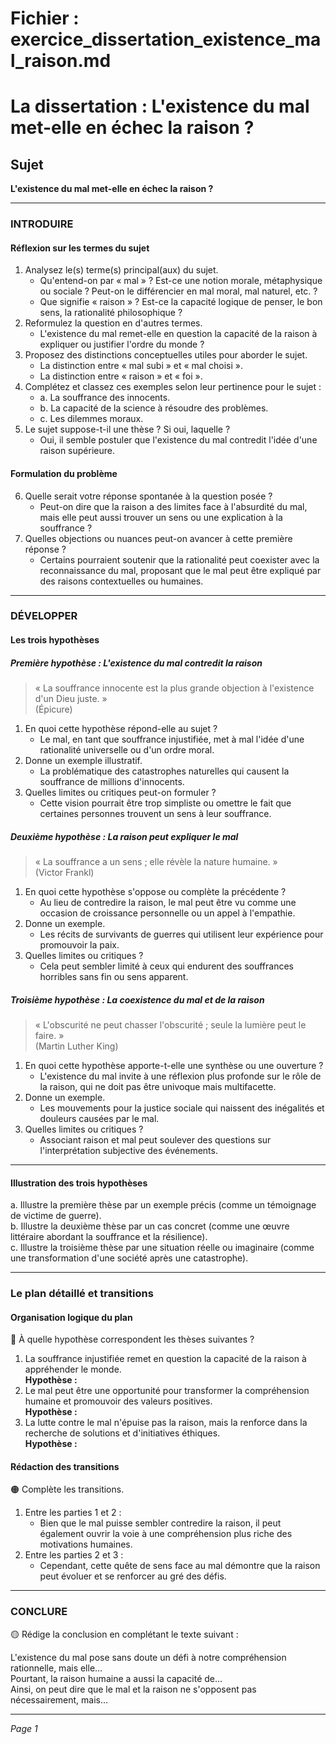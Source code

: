 # Fichier : exercice_dissertation_existence_mal_raison.md

# La dissertation : L'existence du mal met-elle en échec la raison ?

## Sujet
**L'existence du mal met-elle en échec la raison ?**

---

### INTRODUIRE

#### Réflexion sur les termes du sujet

1. Analysez le(s) terme(s) principal(aux) du sujet.
   - Qu'entend-on par « mal » ? Est-ce une notion morale, métaphysique ou sociale ? Peut-on le différencier en mal moral, mal naturel, etc. ?
   - Que signifie « raison » ? Est-ce la capacité logique de penser, le bon sens, la rationalité philosophique ?
2. Reformulez la question en d'autres termes.
   - L'existence du mal remet-elle en question la capacité de la raison à expliquer ou justifier l'ordre du monde ?
3. Proposez des distinctions conceptuelles utiles pour aborder le sujet.
   - La distinction entre « mal subi » et « mal choisi ».
   - La distinction entre « raison » et « foi ».
4. Complétez et classez ces exemples selon leur pertinence pour le sujet :
   - a. La souffrance des innocents.
   - b. La capacité de la science à résoudre des problèmes.
   - c. Les dilemmes moraux.
5. Le sujet suppose-t-il une thèse ? Si oui, laquelle ?
   - Oui, il semble postuler que l'existence du mal contredit l'idée d'une raison supérieure.

#### Formulation du problème

6. Quelle serait votre réponse spontanée à la question posée ?
   - Peut-on dire que la raison a des limites face à l'absurdité du mal, mais elle peut aussi trouver un sens ou une explication à la souffrance ?
7. Quelles objections ou nuances peut-on avancer à cette première réponse ?
   - Certains pourraient soutenir que la rationalité peut coexister avec la reconnaissance du mal, proposant que le mal peut être expliqué par des raisons contextuelles ou humaines.

---

### DÉVELOPPER

#### Les trois hypothèses

##### Première hypothèse : L'existence du mal contredit la raison

> « La souffrance innocente est la plus grande objection à l'existence d'un Dieu juste. »  
> (Épicure)

1. En quoi cette hypothèse répond-elle au sujet ?
   - Le mal, en tant que souffrance injustifiée, met à mal l'idée d'une rationalité universelle ou d'un ordre moral.
2. Donne un exemple illustratif.
   - La problématique des catastrophes naturelles qui causent la souffrance de millions d'innocents.
3. Quelles limites ou critiques peut-on formuler ?
   - Cette vision pourrait être trop simpliste ou omettre le fait que certaines personnes trouvent un sens à leur souffrance.

##### Deuxième hypothèse : La raison peut expliquer le mal

> « La souffrance a un sens ; elle révèle la nature humaine. »  
> (Victor Frankl)

1. En quoi cette hypothèse s'oppose ou complète la précédente ?
   - Au lieu de contredire la raison, le mal peut être vu comme une occasion de croissance personnelle ou un appel à l'empathie.
2. Donne un exemple.
   - Les récits de survivants de guerres qui utilisent leur expérience pour promouvoir la paix.
3. Quelles limites ou critiques ?
   - Cela peut sembler limité à ceux qui endurent des souffrances horribles sans fin ou sens apparent.

##### Troisième hypothèse : La coexistence du mal et de la raison

> « L'obscurité ne peut chasser l'obscurité ; seule la lumière peut le faire. »  
> (Martin Luther King)

1. En quoi cette hypothèse apporte-t-elle une synthèse ou une ouverture ?
   - L'existence du mal invite à une réflexion plus profonde sur le rôle de la raison, qui ne doit pas être univoque mais multifacette.
2. Donne un exemple.
   - Les mouvements pour la justice sociale qui naissent des inégalités et douleurs causées par le mal.
3. Quelles limites ou critiques ?
   - Associant raison et mal peut soulever des questions sur l'interprétation subjective des événements.

---

#### Illustration des trois hypothèses

a. Illustre la première thèse par un exemple précis (comme un témoignage de victime de guerre).  
b. Illustre la deuxième thèse par un cas concret (comme une œuvre littéraire abordant la souffrance et la résilience).  
c. Illustre la troisième thèse par une situation réelle ou imaginaire (comme une transformation d'une société après une catastrophe).

---

### Le plan détaillé et transitions

#### Organisation logique du plan

🔴 À quelle hypothèse correspondent les thèses suivantes ?

1. La souffrance injustifiée remet en question la capacité de la raison à appréhender le monde.  
   **Hypothèse :**
2. Le mal peut être une opportunité pour transformer la compréhension humaine et promouvoir des valeurs positives.  
   **Hypothèse :**
3. La lutte contre le mal n'épuise pas la raison, mais la renforce dans la recherche de solutions et d'initiatives éthiques.  
   **Hypothèse :**

#### Rédaction des transitions

🟠 Complète les transitions.

1. Entre les parties 1 et 2 :  
   - Bien que le mal puisse sembler contredire la raison, il peut également ouvrir la voie à une compréhension plus riche des motivations humaines.
2. Entre les parties 2 et 3 :  
   - Cependant, cette quête de sens face au mal démontre que la raison peut évoluer et se renforcer au gré des défis.

---

### CONCLURE

🟡 Rédige la conclusion en complétant le texte suivant :

L'existence du mal pose sans doute un défi à notre compréhension rationnelle, mais elle…  
Pourtant, la raison humaine a aussi la capacité de…  
Ainsi, on peut dire que le mal et la raison ne s'opposent pas nécessairement, mais… 

---

*Page 1*